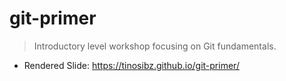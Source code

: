 # git-primer

> Introductory level workshop focusing on Git fundamentals.

- Rendered Slide: https://tinosibz.github.io/git-primer/
